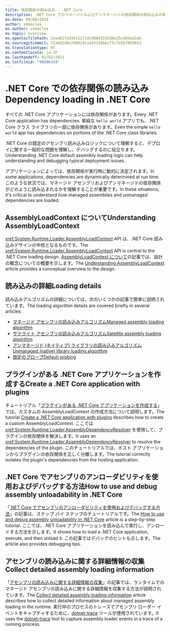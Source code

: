 ```yaml
---
title: 依存関係の読み込み - .NET Core
description: .NET Core でのマネージドおよびアンマネージドの依存関係の読み込みの概要
ms.date: 08/09/2019
author: sdmaclea
ms.author: stmaclea
ms.topic: overview
ms.openlocfilehash: 2eaa01fad3913272dc90891592d0e35cd89ad2ab
ms.sourcegitcommit: f2ab02d9a780819ca2e5310bbcf5cfe5b7993041
ms.translationtype: HT
ms.contentlocale: ja-JP
ms.lasthandoff: 02/03/2021
ms.locfileid: "99506319"
---
```

# <a name="dependency-loading-in-net-core"></a><span data-ttu-id="c0083-103">.NET Core での依存関係の読み込み</span><span class="sxs-lookup"><span data-stu-id="c0083-103">Dependency loading in .NET Core</span></span>

<span data-ttu-id="c0083-104">すべての .NET Core アプリケーションには依存関係があります。</span><span class="sxs-lookup"><span data-stu-id="c0083-104">Every .NET Core application has dependencies.</span></span> <span data-ttu-id="c0083-105">単純な `hello world` アプリでも、.NET Core クラス ライブラリの一部に依存関係があります。</span><span class="sxs-lookup"><span data-stu-id="c0083-105">Even the simple `hello world` app has dependencies on portions of the .NET Core class libraries.</span></span>

<span data-ttu-id="c0083-106">.NET Core の既定のアセンブリ読み込みロジックについて理解すると、デプロイに関する一般的な問題を理解し、デバッグするのに役立ちます。</span><span class="sxs-lookup"><span data-stu-id="c0083-106">Understanding .NET Core default assembly loading logic can help understanding and debugging typical deployment issues.</span></span>

<span data-ttu-id="c0083-107">アプリケーションによっては、依存関係が実行時に動的に決定されます。</span><span class="sxs-lookup"><span data-stu-id="c0083-107">In some applications, dependencies are dynamically determined at run time.</span></span> <span data-ttu-id="c0083-108">このような状況では、マネージド アセンブリおよびアンマネージドの依存関係がどのように読み込まれるかを理解することが重要です。</span><span class="sxs-lookup"><span data-stu-id="c0083-108">In these situations, it's critical to understand how managed assemblies and unmanaged dependencies are loaded.</span></span>

## <a name="understanding-assemblyloadcontext"></a><span data-ttu-id="c0083-109">AssemblyLoadContext について</span><span class="sxs-lookup"><span data-stu-id="c0083-109">Understanding AssemblyLoadContext</span></span>

<span data-ttu-id="c0083-110"><xref:System.Runtime.Loader.AssemblyLoadContext> API は、.NET Core 読み込みデザインの中核となるものです。</span><span class="sxs-lookup"><span data-stu-id="c0083-110">The <xref:System.Runtime.Loader.AssemblyLoadContext> API is central to the .NET Core loading design.</span></span> <span data-ttu-id="c0083-111">[AssemblyLoadContext について](understanding-assemblyloadcontext.md)の記事では、設計の概念についての概要を示します。</span><span class="sxs-lookup"><span data-stu-id="c0083-111">The [Understanding AssemblyLoadContext](understanding-assemblyloadcontext.md) article provides a conceptual overview to the design.</span></span>

## <a name="loading-details"></a><span data-ttu-id="c0083-112">読み込みの詳細</span><span class="sxs-lookup"><span data-stu-id="c0083-112">Loading details</span></span>

<span data-ttu-id="c0083-113">読み込みアルゴリズムの詳細については、次のいくつかの記事で簡単に説明されています。</span><span class="sxs-lookup"><span data-stu-id="c0083-113">The loading algorithm details are covered briefly in several articles:</span></span>

- [<span data-ttu-id="c0083-114">マネージド アセンブリの読み込みアルゴリズム</span><span class="sxs-lookup"><span data-stu-id="c0083-114">Managed assembly loading algorithm</span></span>](loading-managed.md)
- [<span data-ttu-id="c0083-115">サテライト アセンブリの読み込みアルゴリズム</span><span class="sxs-lookup"><span data-stu-id="c0083-115">Satellite assembly loading algorithm</span></span>](loading-resources.md)
- [<span data-ttu-id="c0083-116">アンマネージド (ネイティブ) ライブラリの読み込みアルゴリズム</span><span class="sxs-lookup"><span data-stu-id="c0083-116">Unmanaged (native) library loading algorithm</span></span>](loading-unmanaged.md)
- [<span data-ttu-id="c0083-117">既定のプローブ</span><span class="sxs-lookup"><span data-stu-id="c0083-117">Default probing</span></span>](default-probing.md)

## <a name="create-a-net-core-application-with-plugins"></a><span data-ttu-id="c0083-118">プラグインがある .NET Core アプリケーションを作成する</span><span class="sxs-lookup"><span data-stu-id="c0083-118">Create a .NET Core application with plugins</span></span>

<span data-ttu-id="c0083-119">チュートリアル「[プラグインがある .NET Core アプリケーションを作成する](../tutorials/creating-app-with-plugin-support.md)」では、カスタムの AssemblyLoadContext の作成方法について説明します。</span><span class="sxs-lookup"><span data-stu-id="c0083-119">The tutorial [Create a .NET Core application with plugins](../tutorials/creating-app-with-plugin-support.md) describes how to create a custom AssemblyLoadContext.</span></span> <span data-ttu-id="c0083-120">ここでは <xref:System.Runtime.Loader.AssemblyDependencyResolver> を使用して、プラグインの依存関係を解決します。</span><span class="sxs-lookup"><span data-stu-id="c0083-120">It uses an <xref:System.Runtime.Loader.AssemblyDependencyResolver> to resolve the dependencies of the plugin.</span></span> <span data-ttu-id="c0083-121">このチュートリアルでは、ホスト アプリケーションからプラグインの依存関係を正しく分離します。</span><span class="sxs-lookup"><span data-stu-id="c0083-121">The tutorial correctly isolates the plugin's dependencies from the hosting application.</span></span>

## <a name="how-to-use-and-debug-assembly-unloadability-in-net-core"></a><span data-ttu-id="c0083-122">.NET Core でアセンブリのアンローダビリティを使用およびデバッグする方法</span><span class="sxs-lookup"><span data-stu-id="c0083-122">How to use and debug assembly unloadability in .NET Core</span></span>

<span data-ttu-id="c0083-123">「[.NET Core でアセンブリのアンローダビリティを使用およびデバッグする方法](../../standard/assembly/unloadability.md)」の記事は、ステップ バイ ステップのチュートリアルです。</span><span class="sxs-lookup"><span data-stu-id="c0083-123">The [How to use and debug assembly unloadability in .NET Core](../../standard/assembly/unloadability.md) article is a step-by-step tutorial.</span></span> <span data-ttu-id="c0083-124">ここでは、.NET Core アプリケーションを読み込んで実行し、アンロードする方法を示します。</span><span class="sxs-lookup"><span data-stu-id="c0083-124">It shows how to load a .NET Core application, execute, and then unload it.</span></span> <span data-ttu-id="c0083-125">この記事ではデバッグのヒントも示します。</span><span class="sxs-lookup"><span data-stu-id="c0083-125">The article also provides debugging tips.</span></span>

## <a name="collect-detailed-assembly-loading-information"></a><span data-ttu-id="c0083-126">アセンブリの読み込みに関する詳細情報の収集</span><span class="sxs-lookup"><span data-stu-id="c0083-126">Collect detailed assembly loading information</span></span>

<span data-ttu-id="c0083-127">「[アセンブリの読み込みに関する詳細情報の収集](collect-details.md)」の記事では、ランタイムでのマネージド アセンブリの読み込みに関する詳細情報を収集する方法が説明されています。</span><span class="sxs-lookup"><span data-stu-id="c0083-127">The [Collect detailed assembly loading information](collect-details.md) article describes how to collect detailed information about managed assembly loading in the runtime.</span></span> <span data-ttu-id="c0083-128">実行中のプロセスのトレースでアセンブリ ローダー イベントをキャプチャするために、[dotnet-trace](../diagnostics/dotnet-trace.md) ツールが使用されています。</span><span class="sxs-lookup"><span data-stu-id="c0083-128">It uses the [dotnet-trace](../diagnostics/dotnet-trace.md) tool to capture assembly loader events in a trace of a running process.</span></span>
